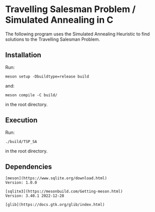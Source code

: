 # Travelling Salesman Problem / Simulated Annealing in C
The following program uses the Simulated Annealing Heuristic
to find solutions to the Travelling Salesman Problem.
## Installation
Run:

```
meson setup -Dbuildtype=release build
```

and:

```
meson compile -C build/
```

in the root directory.

## Execution

Run:

```
./build/TSP_SA
```

in the root directory.

## Dependencies

```
[meson](https://www.sqlite.org/download.html)
Version: 1.0.0
```
```
[sqlite3](https://mesonbuild.com/Getting-meson.html)
Version: 3.40.1 2022-12-28
```
```
[glib](https://docs.gtk.org/glib/index.html)
```
